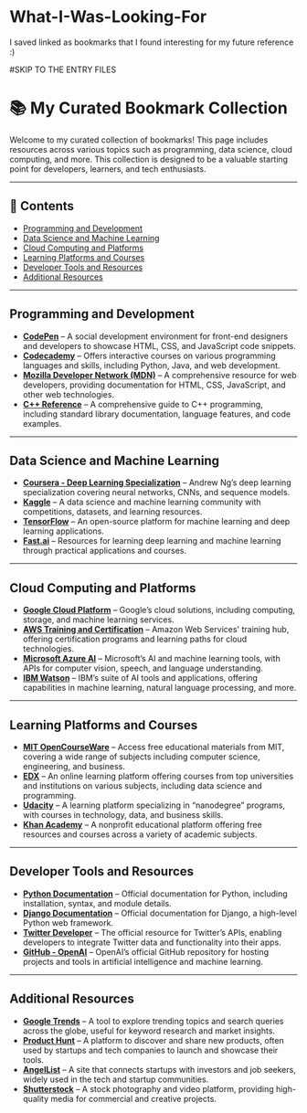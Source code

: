 # What-I-Was-Looking-For
I saved linked as bookmarks that I found interesting for my future reference :)

#SKIP TO THE ENTRY FILES

# 📚 My Curated Bookmark Collection

Welcome to my curated collection of bookmarks! This page includes resources across various topics such as programming, data science, cloud computing, and more. This collection is designed to be a valuable starting point for developers, learners, and tech enthusiasts.

---

## 📑 Contents

- [Programming and Development](#programming-and-development)
- [Data Science and Machine Learning](#data-science-and-machine-learning)
- [Cloud Computing and Platforms](#cloud-computing-and-platforms)
- [Learning Platforms and Courses](#learning-platforms-and-courses)
- [Developer Tools and Resources](#developer-tools-and-resources)
- [Additional Resources](#additional-resources)

---

## Programming and Development

- **[CodePen](https://codepen.io/)** – A social development environment for front-end designers and developers to showcase HTML, CSS, and JavaScript code snippets.
- **[Codecademy](https://www.codecademy.com/)** – Offers interactive courses on various programming languages and skills, including Python, Java, and web development.
- **[Mozilla Developer Network (MDN)](https://developer.mozilla.org/)** – A comprehensive resource for web developers, providing documentation for HTML, CSS, JavaScript, and other web technologies.
- **[C++ Reference](https://www.cplusplus.com/)** – A comprehensive guide to C++ programming, including standard library documentation, language features, and code examples.

---

## Data Science and Machine Learning

- **[Coursera - Deep Learning Specialization](https://www.coursera.org/specializations/deep-learning)** – Andrew Ng’s deep learning specialization covering neural networks, CNNs, and sequence models.
- **[Kaggle](https://www.kaggle.com/)** – A data science and machine learning community with competitions, datasets, and learning resources.
- **[TensorFlow](https://www.tensorflow.org/)** – An open-source platform for machine learning and deep learning applications.
- **[Fast.ai](https://www.fast.ai/)** – Resources for learning deep learning and machine learning through practical applications and courses.

---

## Cloud Computing and Platforms

- **[Google Cloud Platform](https://cloud.google.com/)** – Google’s cloud solutions, including computing, storage, and machine learning services.
- **[AWS Training and Certification](https://aws.amazon.com/training/)** – Amazon Web Services' training hub, offering certification programs and learning paths for cloud technologies.
- **[Microsoft Azure AI](https://azure.microsoft.com/services/cognitive-services/)** – Microsoft’s AI and machine learning tools, with APIs for computer vision, speech, and language understanding.
- **[IBM Watson](https://www.ibm.com/watson)** – IBM’s suite of AI tools and applications, offering capabilities in machine learning, natural language processing, and more.

---

## Learning Platforms and Courses

- **[MIT OpenCourseWare](https://ocw.mit.edu/)** – Access free educational materials from MIT, covering a wide range of subjects including computer science, engineering, and business.
- **[EDX](https://www.edx.org/)** – An online learning platform offering courses from top universities and institutions on various subjects, including data science and programming.
- **[Udacity](https://www.udacity.com/)** – A learning platform specializing in “nanodegree” programs, with courses in technology, data, and business skills.
- **[Khan Academy](https://www.khanacademy.org/)** – A nonprofit educational platform offering free resources and courses across a variety of academic subjects.

---

## Developer Tools and Resources

- **[Python Documentation](https://docs.python.org/3/)** – Official documentation for Python, including installation, syntax, and module details.
- **[Django Documentation](https://docs.djangoproject.com/)** – Official documentation for Django, a high-level Python web framework.
- **[Twitter Developer](https://developer.twitter.com/)** – The official resource for Twitter’s APIs, enabling developers to integrate Twitter data and functionality into their apps.
- **[GitHub - OpenAI](https://github.com/openai)** – OpenAI’s official GitHub repository for hosting projects and tools in artificial intelligence and machine learning.

---

## Additional Resources

- **[Google Trends](https://trends.google.com/)** – A tool to explore trending topics and search queries across the globe, useful for keyword research and market insights.
- **[Product Hunt](https://www.producthunt.com/)** – A platform to discover and share new products, often used by startups and tech companies to launch and showcase their tools.
- **[AngelList](https://angel.co/)** – A site that connects startups with investors and job seekers, widely used in the tech and startup communities.
- **[Shutterstock](https://www.shutterstock.com/)** – A stock photography and video platform, providing high-quality media for commercial and creative projects.

